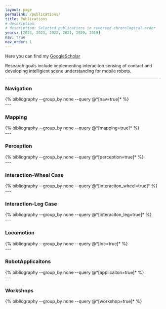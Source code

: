 ```yaml
---
layout: page
permalink: /publications/
title: Publications
# description: 
# description: Selected publications in reversed chronological order
years: [2024, 2023, 2022, 2021, 2020, 2019]
nav: true
nav_order: 1
---
```

Here you can find my [GoogleScholar](https://scholar.google.com/citations?hl=zh-CN&user=bWThk9wAAAAJ&view_op=list_works&sortby=pubdate)

Research goals include implementing interaciton sensing of contact and developing intelligient scene understanding for mobile robots.



<!-- ### UnderView

<div class="publications">
    {% bibliography -f papers -q @*[under=true]* %}
</div> -->

--- 

### Navigation

<div class="publications">
  {% bibliography --group_by none --query @*[nav=true]* %}
</div>
--- 


### Mapping
<div class="publications">
  {% bibliography --group_by none --query @*[mapping=true]* %}
</div>
--- 


### Perception

<div class="publications">
  {% bibliography --group_by none --query @*[perception=true]* %}
</div>
--- 


### Interaction-Wheel Case

<div class="publications">
  {% bibliography --group_by none --query @*[interaciton_wheel=true]* %}
</div>
--- 

### Interaction-Leg Case

<div class="publications">
  {% bibliography --group_by none --query @*[interaciton_leg=true]* %}
</div>
--- 


### Locomotion

<div class="publications">
  {% bibliography --group_by none --query @*[loc=true]* %}
</div>
---

### RobotApplicaitons

<div class="publications">
  {% bibliography --group_by none --query @*[applicaiton=true]* %}
</div>
--- 

### Workshops

<div class="publications">
  {% bibliography --group_by none --query @*[workshop=true]* %}
</div>
 